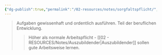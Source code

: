 ```yaml
---
{"dg-publish":true,"permalink":"/02-resources/notes/sorgfaltspflicht/","tags":["ausbildung/pflichten"],"noteIcon":"","updated":"2025-08-28T17:46:01.000+02:00"}
---
```


>Aufgaben gewissenhaft und ordentlich ausführen. Teil der beruflichen Entwicklung.
>>Höher als normale Arbeitspflicht - [[02 - RESOURCES/Notes/Auszubildender\|Auszubildender]] sollen gute Arbeitsweise lernen.